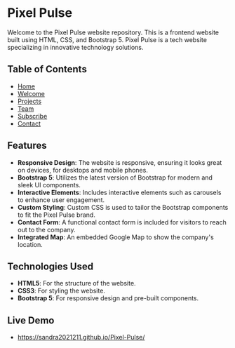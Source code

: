 # Pixel Pulse

Welcome to the Pixel Pulse website repository. This is a frontend website built using HTML, CSS, and Bootstrap 5. Pixel Pulse is a tech website specializing in innovative technology solutions.

## Table of Contents

- [Home](#home)
- [Welcome](#welcome)
- [Projects](#projects)
- [Team](#team)
- [Subscribe](#subscribe)
- [Contact](#contact)

## Features

- **Responsive Design**: The website is responsive, ensuring it looks great on devices, for desktops and mobile phones.
- **Bootstrap 5**: Utilizes the latest version of Bootstrap for modern and sleek UI components.
- **Interactive Elements**: Includes interactive elements such as carousels to enhance user engagement.
- **Custom Styling**: Custom CSS is used to tailor the Bootstrap components to fit the Pixel Pulse brand.
- **Contact Form**: A functional contact form is included for visitors to reach out to the company.
- **Integrated Map**: An embedded Google Map to show the company's location.

## Technologies Used

- **HTML5**: For the structure of the website.
- **CSS3**: For styling the website.
- **Bootstrap 5**: For responsive design and pre-built components.

## Live Demo

- https://sandra2021211.github.io/Pixel-Pulse/



